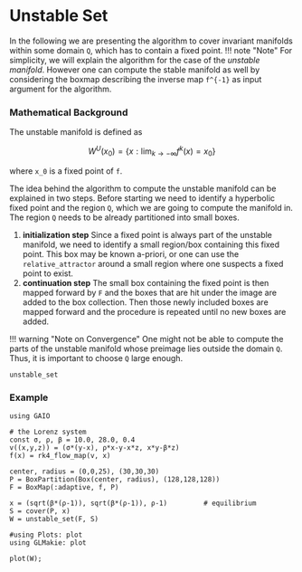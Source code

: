# Unstable Set

In the following we are presenting the algorithm to cover invariant manifolds within some domain ``Q``, which has to contain a fixed point.
!!! note "Note"
    For simplicity, we will explain the algorithm for the case of the *unstable manifold*. However one can compute the stable manifold as well by considering the boxmap describing the inverse map ``f^{-1}`` as input argument for the algorithm.

### Mathematical Background
The unstable manifold is defined as
```math
W^U(x_0) = \{x: \lim_{k \to - \infty} f^k(x) = x_0 \}
```
where ``x_0`` is a fixed point of ``f``.

The idea behind the algorithm to compute the unstable manifold can be explained in two steps. Before starting we need to identify a hyperbolic fixed point and the region ``Q``, which we are going to compute the manifold in. The region ``Q`` needs to be already partitioned into small boxes.
1. **initialization step** Since a fixed point is always part of the unstable manifold, we need to identify a small region/box containing this fixed point. This box may be known a-priori, or one can use the `relative_attractor` around a small region where one suspects a fixed point to exist. 
2. **continuation step** The small box containing the fixed point is then mapped forward by `F` and the boxes that are hit under the image are added to the box collection. Then those newly included boxes are mapped forward and the procedure is repeated until no new boxes are added. 

!!! warning "Note on Convergence"
    One might not be able to compute the parts of the unstable manifold whose preimage lies outside the domain ``Q``.
    Thus, it is important to choose ``Q`` large enough.

```@docs
unstable_set
```

### Example

```@example
using GAIO

# the Lorenz system
const σ, ρ, β = 10.0, 28.0, 0.4
v((x,y,z)) = (σ*(y-x), ρ*x-y-x*z, x*y-β*z)
f(x) = rk4_flow_map(v, x)

center, radius = (0,0,25), (30,30,30)
P = BoxPartition(Box(center, radius), (128,128,128))
F = BoxMap(:adaptive, f, P)

x = (sqrt(β*(ρ-1)), sqrt(β*(ρ-1)), ρ-1)         # equilibrium
S = cover(P, x)
W = unstable_set(F, S)

#using Plots: plot
using GLMakie: plot

plot(W);
```
